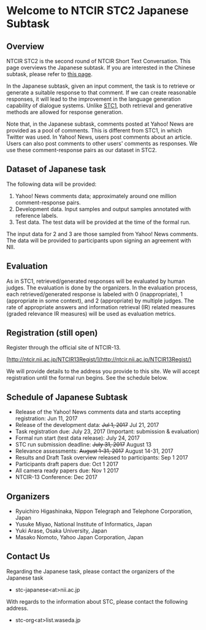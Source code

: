 # Welcome to NTCIR STC2 Japanese Subtask

## Overview

NTCIR STC2 is the second round of NTCIR Short Text Conversation. This page overviews
the Japanese subtask. If you are interested in the Chinese subtask, 
please refer to [this page](http://ntcirstc.noahlab.com.hk/STC2/stc-cn.htm).

In the Japanese subtask, given an input comment, the task is to retrieve or generate a 
suitable response to that comment. If we can create reasonable responses, it will lead to the improvement
in the language generation capability of dialogue systems. Unlike [STC1](http://ntcir12.noahlab.com.hk/japanese/stc-jpn.htm),
both retrieval and generative methods are allowed for response generation.

Note that, in the Japanese subtask, comments posted at Yahoo! News are provided as a pool of comments.
This is different from STC1, in which Twitter was used. In Yahoo! News, users post
comments about an article. Users can also post comments to other users' comments as responses. 
We use these comment-response pairs as our dataset in STC2.

## Dataset of Japanese task

The following data will be provided:

1. Yahoo! News comments data; approximately around one million comment-response pairs.
2. Development data. Input samples and output samples annotated with reference labels.
3. Test data. The test data will be provided at the time of the formal run. 

The input data for 2 and 3 are those sampled from Yahoo! News comments.
The data will be provided to participants upon signing an agreement with NII. 

## Evaluation

As in STC1, retrieved/generated responses will be evaluated by human judges.
The evaluation is done by the organizers. In
the evaluation process, each retrieved/generated response is labeled with 0 (inappropriate), 1 (appropriate in
some context), and 2 (appropriate) by multiple judges. The rate of appropriate answers and
information retrieval (IR) related measures (graded relevance IR measures) will be used as
evaluation metrics.

## Registration (still open)

Register through the official site of NTCIR-13.

[http://ntcir.nii.ac.jp/NTCIR13Regist/](http://ntcir.nii.ac.jp/NTCIR13Regist/)

We will provide details to the address you provide to this site.
We will accept registration until the formal run begins. See the schedule below.

## Schedule of Japanese Subtask

* Release of the Yahoo! News comments data and starts accepting registration: Jun 11, 2017
* Release of the development data: ~~Jul 1, 2017~~ Jul 21, 2017
* Task registration due: July 23, 2017 (Important: submission & evaluation)
* Formal run start (test data release): July 24, 2017
* STC run submission deadline: ~~July 31, 2017~~ August 13
* Relevance assessments: ~~August 1-31, 2017~~ August 14-31, 2017
* Results and Draft Task overview released to participants: Sep 1 2017
* Participants draft papers due: Oct 1 2017
* All camera ready papers due: Nov 1 2017
* NTCIR-13 Conference: Dec 2017

## Organizers

* Ryuichiro Higashinaka, Nippon Telegraph and Telephone Corporation, Japan
* Yusuke Miyao, National Institute of Informatics, Japan
* Yuki Arase, Osaka University, Japan
* Masako Nomoto, Yahoo Japan Corporation, Japan

## Contact Us

Regarding the Japanese task, please contact the organizers of the Japanese task

* stc-japanese&lt;at&gt;nii.ac.jp

With regards to the information about STC, please contact the following address.

* stc-org&lt;at&gt;list.waseda.jp

